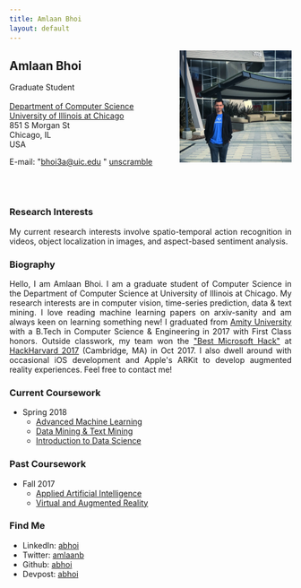 ```yaml
---
title: Amlaan Bhoi
layout: default
---
```


<script>
function scrambledString(tag, objName, initScrambledString, initScrambledStringIndices) {
	this.tag = tag;
	this.objName = objName;
	this.string = initScrambledString;
	this.indices = initScrambledStringIndices;
	this.rescramble = rescramble;
	this.initAnimatedBubbleSort = initAnimatedBubbleSort;
	this.bubbleSortStep = bubbleSortStep;
	this.bubbleSortBookmark = 0;

	this.rescramble();
	this.tag.innerHTML = this.string + ' <a href="#" onClick="' + this.objName + '.initAnimatedBubbleSort();return false;">unscramble</a>';
}

function rescramble() {
	for (i = 0; i < this.indices.length; i++) {
		indexToMove = Math.floor(Math.random() * (this.indices.length - i));
		charIndexRemoved = this.indices.splice(indexToMove, 1);
		this.indices = this.indices.concat(charIndexRemoved);
		scrambledStringTemp = this.string.substring(0, indexToMove) +
			this.string.substring(indexToMove + 1) +
			this.string.substring(indexToMove, indexToMove + 1);
		this.string = scrambledStringTemp;
	}
}

function initAnimatedBubbleSort() {
	this.interval = setInterval(this.objName + '.bubbleSortStep()', 12);
}

function bubbleSortStep() {		
	if (this.bubbleSortBookmark >= this.indices.length - 1) {
		this.bubbleSortBookmark = 0;
	}
	for (i = this.bubbleSortBookmark; i < this.indices.length - 1; i++) {
		if (i == 0) {
			this.changed = 0;
		}
		if (this.indices[i] > this.indices[i + 1]) {
			this.changed = 1;
			tempIndex = this.indices[i];
			this.indices[i] = this.indices[i + 1];
			this.indices[i + 1] = tempIndex;
			tempArrange = this.string.substring(0, i) +
				this.string.substring(i + 1, i + 2) + 
				this.string.substring(i, i + 1) +
				this.string.substring(i + 2);
			this.string = tempArrange;
			this.tag.innerHTML = this.string;
			this.bubbleSortBookmark = i;
			break;
		}
	}
	this.bubbleSortBookmark = i;
	if (!this.changed) {
		clearInterval(this.interval);
	}
}
</script>

<img src="/images/amlaan_2018.jpg" width="200" align="right" float="right"/>
<h2>Amlaan Bhoi</h2>
Graduate Student<br><br>
<a href="https://cs.uic.edu">Department of Computer Science</a> <br>
<a href="https://www.uic.edu">University of Illinois at Chicago</a> <br>
851 S Morgan St<br>
Chicago, IL<br>
USA

<!--E-mail: <a href="mailto://abhoi3@uic.edu">abhoi3@uic.edu</a>-->
E-mail: <font id="email" style="display:inline;">
	"bhoi3a@uic.edu "
	<a href="#" onclick="emailScramble.initAnimatedBubbleSort();return false;">unscramble</a>
</font>
<!--<script type="text/javascript">
    emailScramble = new scrambledString(document.getElementById('email'),
        'emailScramble', 'erepc@aahby.etulk.skde',
        [12,13,15,1,8,7,2,5,4,11,18,10,17,3,22,16,6,19,9,14,21,20]);
</script>!-->
<script type="text/javascript">
	emailScramble = new scrambledString(document.getElementById('email'), 'emailScramble', 'duiohce.ua3@bi', [13, 8, 5, 4, 3, 10, 12, 11, 14, 1, 6, 7, 2, 9]);
</script>
<br><br>

### Research Interests

<p align="justify">My current research interests involve spatio-temporal action recognition in videos, object localization in images, and aspect-based sentiment analysis.</p>

### Biography

<p align="justify">Hello, I am Amlaan Bhoi. I am a graduate student of Computer Science in the Department of Computer Science at University of Illinois at Chicago. My research interests are in computer vision, time-series prediction, data & text mining. I love reading machine learning papers on arxiv-sanity and am always keen on learning something new! I graduated from <a href="http://www.amity.edu/">Amity University</a> with a B.Tech in Computer Science & Engineering in 2017 with First Class honors. Outside classwork, my team won the <a href="https://devpost.com/software/lifeguard-io">"Best Microsoft Hack"</a> at <a href="http://hackharvard.io/">HackHarvard 2017</a> (Cambridge, MA) in Oct 2017. I also dwell around with occasional iOS development and Apple's ARKit to develop augmented reality experiences. Feel free to contact me!</p>

### Current Coursework

- Spring 2018
  - [Advanced Machine Learning](https://www.cs.uic.edu/~zhangx/teaching/CS594_Spring2018_Syllabus.pdf)
  - [Data Mining & Text Mining](https://www.cs.uic.edu/~liub/teach/cs583-spring-18/cs583.html)
  - [Introduction to Data Science](http://cs418.cs.uic.edu/)

### Past Coursework

- Fall 2017
	- [Applied Artificial Intelligence](https://www.cs.uic.edu/Piotr)
	- [Virtual and Augmented Reality](https://www.evl.uic.edu/aej/491/)

### Find Me

- LinkedIn: [abhoi](https://www.linkedin.com/in/abhoi)
- Twitter: [amlaanb](https://www.twitter.com/amlaanb)
- Github: [abhoi](https://www.github.com/abhoi)
- Devpost: [abhoi](https://devpost.com/abhoi)

<!--
You can use HTML elements in Markdown, such as the comment element, and they won't be affected by a markdown parser. However, if you create an HTML element in your markdown file, you cannot use markdown syntax within that element's contents.
-->
